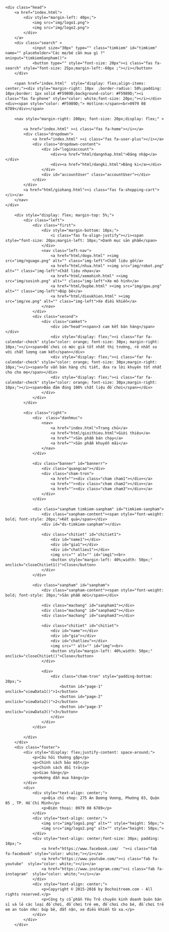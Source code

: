 <!DOCTYPE html>
<html lang="en">
<head>
	<meta charset="UTF-8">
	<meta http-equiv="X-UA-Compatible" content="IE=edge">
	<meta name="viewport"content="width=device-width, initial-scale=1"/>
	<meta name="viewport" content="width=device-width, initial-scale=1.0">
	<title>Flyteamtoy - Cửa hàng đồ chơi</title>
	<script src="icon/fontawesome/js/all.min.js"></script>
	<link rel="stylesheet" href="css/index.css">
	</head>
	<style>
		.chitiet{
			position: fixed;
			top: 20%;
			left: 40%;
		}
		.timkiem-sanpham{
			display: none;
		}
	</style>
<body onload="createproduct();viewData1();checkDangNhap()">
	
	<div class="head">
		<a href="index.html">
			<div style="margin-left: 40px;">
				<img src="img/logo1.png">
				<img src="img/logo2.png">
			</div>
		</a>
		<div class="search" >
				<input size="30px" type="" class="timkiem" id="timkiem" name="" placeholder="Các mẹ/bé cần mua gì ?" oninput="timkiemSanpham()">
				<button type="" style="font-size: 20px"><i class="fas fa-search" style="font-size: 25px;margin-left:-60px ;"></i></button>
		</div>

		<span href="index.html"  style="display: flex;align-items: center;"><div style="margin-right: 10px	;border-radius: 50%;padding: 10px;border: 1px solid #F5989D;background-color: #F5989D;"><i class="fas fa-phone" style="color: white;font-size: 20px;"></i></div><div><span style="color: #F5989D;"> Hotline:</span><br>0979 08 6789</div></span>

		<nav style="margin-right: 200px; font-size: 20px;display: flex;" >
			
			<a href="index.html" ><i class="fas fa-home"></i></a>
			<div class="dropdown">
				<a href="index.html" ><i class="fas fa-user-plus"></i></a>
				<div class="dropdown-content">
					<div id="loginaccount">
						<div><a href="html/dangnhap.html">Đăng nhập</a></div>
						<div><a href="html/dangki.html">Đăng ki</a></div>
					</div>
					<div id="accountUser" class="accountUser"></div>
				</div>
			</div>
			<a href="html/giohang.html"><i class="fas fa-shopping-cart"></i></a>
		</nav>
	</div>

		<div style="display: flex; margin-top: 5%;">
			<div class="left">
				<div class="first">
					<div style="margin-bottom: 10px;">
						<i class="fas fa-align-justify"></i><span style="font-size: 20px;margin-left: 10px;">Danh mục sản phẩm</span>
					</div>
					<nav class="left-nav">
						<a href="html/dogo.html" ><img src="img/nguago.png" alt="" class="img-left">Chất liệu gỗ</a>
						<a href="html/nhua.html" ><img src="img/robot.png" alt="" class="img-left">Chất liệu nhựa</a>
						<a href="html/xemohinh.html" ><img src="img/sosinh.png" alt="" class="img-left">Xe mô hình</a>
						<a href="html/bupbe.html" ><img src="img/gau.png" alt="" class="img-left">Búp bê</a>
						<a href="html/dieukhien.html" ><img src="img/xe.png" alt="" class="img-left">Xe điều khiển</a>
					</nav>
				</div>
				<div class="second">
					<div class="camket">
						<div id="head"><span>3 cam kết bán hàng</span></div>
						<div style="display: flex;"><i class="far fa-calendar-check" style="color: orange; font-size: 30px; margin-right: 10px;"></i><span>Đồ chơi có mức giá tốt nhất thị trường, rẻ nhất so với chất lượng cam kết</span></div>
						<div style="display: flex;"><i class="far fa-calendar-check" style="color: orange; font-size: 30px;margin-right: 10px;"></i><span>Tư vấn bán hàng chi tiết, đưa ra lời khuyên tốt nhất cho cho mẹ</span></div>
						<div style="display: flex;"><i class="far fa-calendar-check" style="color: orange; font-size: 30px;margin-right: 10px;"></i><span>Bảo đảm đúng 100% chất liệu đồ chơi</span></div>
					</div>
				</div>
			</div>

			<div class="right">
				<div  class="danhmuc">
					<nav>
						<a href="index.html">Trang chủ</a>
						<a href="html/gioithieu.html">Giới thiệu</a>
						<a href="">Sản phẩm bán chạy</a>
						<a href="">Sản phẩm khuyễn mãi</a>
					</nav>
				</div>

				<div class="banner" id="bannerr">
					<div class="quangcao"></div>
					<div class="cham-tron">
						<a href=""><div class="cham cham1"></div></a>
						<a href=""><div class="cham cham2"></div></a>
						<a href=""><div class="cham cham3"></div></a>
					</div>
				</div>

				<div class="sanpham timkiem-sanpham" id="timkiem-sanpham">
					<div class="sanpham-content"><span style="font-weight: bold; font-style: 20px;">Kết quả</span></div>
					<div id="ds-timkiem-sanpham"></div>

					<div class="chitiet" id="chitiet1">
						<div id="name1"></div>
						<div id="gia1"></div>
						<div id="chatlieu1"></div>
						<img src="" alt="" id="img1"><br>
						<button style="margin-left: 40%;width: 50px;" onclick="closeChitiet1()">Close</button>
					</div>
				</div>

				<div class="sanpham" id="sanpham">
					<div class="sanpham-content"><span style="font-weight: bold; font-style: 20px;">Sản phẩm mới</span></div>

					<div class="machang" id="sanpham1"></div>
					<div class="machang" id="sanpham2"></div>
					<div class="machang" id="sanpham3"></div>

					<div class="chitiet" id="chitiet">
						<div id="name"></div>
						<div id="gia"></div>
						<div id="chatlieu"></div>
						<img src="" alt="" id="img"><br>
						<button style="margin-left: 40%;width: 50px;" onclick="closeChitiet()">Close</button>
					</div>

					<div>
						<div class="cham-tron" style="padding-bottom: 20px;">
							<button id="page-1" onclick="viewData1()">1</button>
							<button id="page-2" onclick="viewData2()">2</button>
							<button id="page-3" onclick="viewData3()">3</button>
						</div>
					</div>
				</div>

			</div>
		</div>	
		<div class="footer">
			<div style="display: flex;justify-content: space-around;">
				<p>Câu hỏi thường gặp</p>
				<p>Chính sách bảo mật</p>
				<p>Chính sách đổi trả</p>
				<p>Giao hàng</p>
				<p>Hướng dẫn mua hàng</p>
			</div>
			<div>
				<div style="text-align: center;">
					<p>Địa chỉ shop: 275 An Dương Vương, Phường 03, Quận 05	, TP. Hồ Chí Minh</p>
					<p>Điện thoại: 0979 08 6789</p>
				</div>
				<div style="text-align: center;">
					<img src="img/logo1.png" alt="" style="height: 50px;">
					<img src="img/logo2.png" alt="" style="height: 50px;">
				</div>
				<div style="text-align: center;font-size: 30px; padding: 10px;">
					<a href="https://www.facebook.com/	"><i class="fab fa-facebook" style="color: white;"></i></a>
					<a href="https://www.youtube.com/"><i class="fab fa-youtube"  style="color: white;"></i></a>			
					<a href="https://www.instagram.com/"><i class="fab fa-instagram"  style="color: white;"></i></a>
				</div>
				<div style="text-align: center;">
					<p>Copyright © 2015-2016 by Dochoitreem.com - All rights reserved.</p>
					<p>Công ty cổ phần Yêu Trẻ chuyên kinh doanh buôn bán sỉ và lẻ các loại đồ chơi, đồ chơi trẻ em, đồ chơi cho bé, đồ chơi trẻ em an toàn như: búp bê, đất nặn, xe điều khiển từ xa.</p>
				</div>
			</div>
		</div>
</body>
<script src="js/data.js"></script>
</html>
